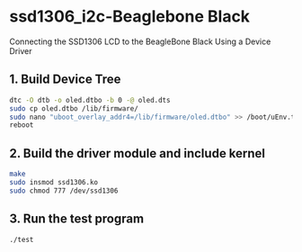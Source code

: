 # ssd1306_i2c-Beaglebone Black
Connecting the SSD1306 LCD to the BeagleBone Black Using a Device Driver

## 1. Build Device Tree  
```sh
dtc -O dtb -o oled.dtbo -b 0 -@ oled.dts
sudo cp oled.dtbo /lib/firmware/
sudo nano "uboot_overlay_addr4=/lib/firmware/oled.dtbo" >> /boot/uEnv.txt
reboot
```

## 2. Build the driver module and include kernel
```sh
make
sudo insmod ssd1306.ko
sudo chmod 777 /dev/ssd1306
```

## 3. Run the test program
```sh
./test
```
